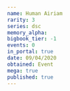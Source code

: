 ```yaml
---
name: Human Airiam
rarity: 3
series: dsc
memory_alpha:
bigbook_tier: -1
events: 0
in_portal: true
date: 09/04/2020
obtained: Event
mega: true
published: true
---
```



